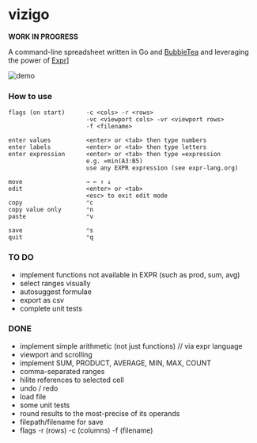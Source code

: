 # vizigo

**WORK IN PROGRESS**

A command-line spreadsheet written in Go and [BubbleTea](https://github.com/charmbracelet/bubbletea) and leveraging the power of [Expr](https://expr-lang.org/)]

![demo](demo.gif)

### How to use

```
flags (on start)      -c <cols> -r <rows>
                      -vc <viewport cols> -vr <viewport rows>
                      -f <filename>

enter values          <enter> or <tab> then type numbers
enter labels          <enter> or <tab> then type letters
enter expression      <enter> or <tab> then type =expression
                      e.g. =min(A3:B5)
                      use any EXPR expression (see expr-lang.org)

move                  → ← ↑ ↓
edit                  <enter> or <tab>
                      <esc> to exit edit mode
copy                  ⌃c
copy value only       ⌃n
paste                 ⌃v

save                  ⌃s
quit                  ⌃q

```

### TO DO

- implement functions not available in EXPR (such as prod, sum, avg)
- select ranges visually
- autosuggest formulae
- export as csv
- complete unit tests

### DONE

- implement simple arithmetic (not just functions) // via expr language
- viewport and scrolling
- implement SUM, PRODUCT, AVERAGE, MIN, MAX, COUNT
- comma-separated ranges
- hilite references to selected cell
- undo / redo
- load file
- some unit tests
- round results to the most-precise of its operands
- filepath/filename for save
- flags -r (rows) -c (columns) -f (filename)
